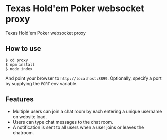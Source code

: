 
# Texas Hold'em Poker websocket proxy

Texas Hold'em Poker websocket proxy

## How to use

```
$ cd proxy
$ npm install
$ node index
```

And point your browser to `http://localhost:8899`. Optionally, specify
a port by supplying the `PORT` env variable.

## Features

- Multiple users can join a chat room by each entering a unique username
on website load.
- Users can type chat messages to the chat room.
- A notification is sent to all users when a user joins or leaves
the chatroom.
